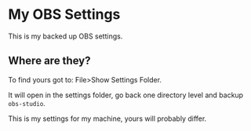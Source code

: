 # My OBS Settings

This is my backed up OBS settings.

## Where are they?

To find yours got to: File>Show Settings Folder.

It will open in the settings folder, go back one directory level and
backup `obs-studio`.

This is my settings for my machine, yours will probably differ.
